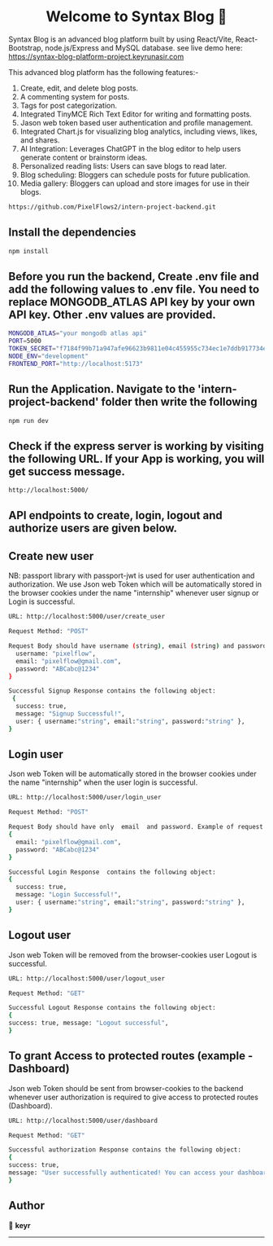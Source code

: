 <h1 align="center">Welcome to Syntax Blog 👋</h1>

Syntax Blog is an advanced blog platform built by using React/Vite, React-Bootstrap, node.js/Express and MySQL database.
see live demo here: https://syntax-blog-platform-project.keyrunasir.com

This advanced blog platform has the following features:-
1. Create, edit, and delete blog posts.
2. A commenting system for posts.
3. Tags for post categorization.
4. Integrated TinyMCE Rich Text Editor for writing and formatting posts.
5. Jason web token based user authentication and profile management.
6. Integrated Chart.js for visualizing blog analytics, including views, likes, and shares.
7. AI Integration: Leverages ChatGPT in the blog editor to help users generate content or brainstorm ideas.
8. Personalized reading lists: Users can save blogs to read later.
9. Blog scheduling: Bloggers can schedule posts for future publication.
10. Media gallery: Bloggers can upload and store images for use in their blogs.

```sh
https://github.com/PixelFlows2/intern-project-backend.git
```

## Install the dependencies

```sh
npm install
```

## Before you run the backend, Create .env file and add the following values to .env file. You need to replace MONGODB_ATLAS API key by your own API key. Other .env values are provided.

```sh
MONGODB_ATLAS="your mongodb atlas api"
PORT=5000
TOKEN_SECRET="f7184f99b71a947afe96623b9811e04c455955c734ec1e7ddb917734e03128f2126b101e60d61e4ad7245295178378bf44fbc1e4b57092ba0e82faa73a76379c";
NODE_ENV="development"
FRONTEND_PORT="http://localhost:5173"
```


## Run the Application. Navigate to the 'intern-project-backend' folder then write the following

```sh
npm run dev
```

## Check if the express server is working by visiting the following URL. If your App is working, you will get success message.

```sh
http://localhost:5000/
```

## API endpoints to create, login, logout and authorize users are given below.

## Create new user

NB: passport library with passport-jwt is used for user authentication and authorization. We use Json web Token which will be automatically stored in the browser cookies under the name "internship" whenever user signup or Login is successful.

```sh
URL: http://localhost:5000/user/create_user

Request Method: "POST"

Request Body should have username (string), email (string) and password (string). Example of request body to be sent from frontend to the backend: {
  username: "pixelflow",
  email: "pixelflow@gmail.com",
  password: "ABCabc@1234"
}

Successful Signup Response contains the following object:
 {
  success: true,
  message: "Signup Successful!",
  user: { username:"string", email:"string", password:"string" },
}

```
## Login user

Json web Token will be automatically stored in the browser cookies under the name "internship" when the user login is successful.

```sh
URL: http://localhost:5000/user/login_user

Request Method: "POST"

Request Body should have only  email  and password. Example of request body to be sent from frontend to the backend:
{
  email: "pixelflow@gmail.com",
  password: "ABCabc@1234"
}

Successful Login Response  contains the following object:
{
  success: true,
  message: "Login Successful!",
  user: { username:"string", email:"string", password:"string" },
}
```

## Logout user

Json web Token will be removed from the  browser-cookies  user Logout is successful.

```sh
URL: http://localhost:5000/user/logout_user

Request Method: "GET"

Successful Logout Response contains the following object:
{
success: true, message: "Logout successful",
}
```

## To grant  Access to protected routes (example - Dashboard)

Json web Token should be sent from browser-cookies to the backend whenever user authorization is required to give access to protected routes (Dashboard).

```sh
URL: http://localhost:5000/user/dashboard

Request Method: "GET"

Successful authorization Response contains the following object:
{
success: true,
message: "User successfully authenticated! You can access your dashboard",
}
```


## Author

👤 **keyr**

---
